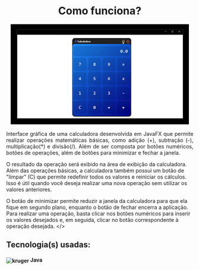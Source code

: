 <div align="center">
<h1> Como funciona? </h1>
<img src="./gif-calculadora.gif">
</div>

<p style="text-align: justify;">
Interface gráfica de uma calculadora desenvolvida em JavaFX que permite realizar operações matemáticas básicas, como adição (+), subtração (-), multiplicação(*) e divisão(/). Além de ser composta por botões numéricos, botões de operações, além de botões para minimizar e fechar a janela. 
  
<br>
  
O resultado da operação será exibido na área de exibição da calculadora. Além das operações básicas, a calculadora também possui um botão de "limpar" (C) que permite redefinir todos os valores e reiniciar os cálculos. Isso é útil quando você deseja realizar uma nova operação sem utilizar os valores anteriores. 

O botão de minimizar permite reduzir a janela da calculadora para que ela fique em segundo plano, enquanto o botão de fechar encerra a aplicação. Para realizar uma operação, basta clicar nos botões numéricos para inserir os valores desejados e, em seguida, clicar no botão correspondente à operação desejada. 
</>

<div>
<h2> Tecnologia(s) usadas: </h2>
    <h4> 
      <p>
       <img align="center" alt="kruger" height="35" width="40" src="https://cdn.jsdelivr.net/gh/devicons/devicon/icons/java/java-original.svg"/>
       Java
       </p>
   </h4>
</div>

